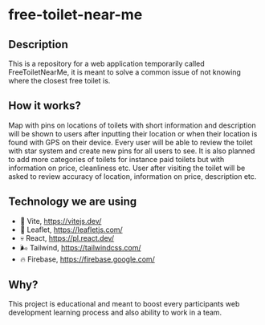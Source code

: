 # free-toilet-near-me

## Description 

This is a repository for a web application temporarily called FreeToiletNearMe, 
it is meant to solve a common issue of not knowing where the closest free toilet is.

## How it works? 

Map with pins on locations of toilets with short information and description will be shown to
users after inputting their location or when their location is found with GPS on their device.
Every user will be able to review the toilet with star system and create new pins for all 
users to see. It is also planned to add more categories of toilets for instance paid toilets
but with information on price, cleanliness etc. User after visiting the toilet will be asked to 
review accuracy of location, information on price, description etc. 

## Technology we are using

  - :rocket: Vite, https://vitejs.dev/
  - 🥬 Leaflet, https://leafletjs.com/
  - 💀 React, https://pl.react.dev/
  - 🌬️ Tailwind, https://tailwindcss.com/
  - 🔥 Firebase, https://firebase.google.com/

## Why?

This project is educational and meant to boost every participants web development learning process
and also ability to work in a team. 



